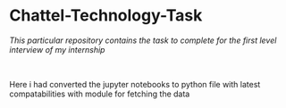 # Chattel-Technology-Task
<p><i>This particular repository contains the task to complete for the first level interview of my internship </i></p><br>

<p>Here i had converted the jupyter notebooks to python file with latest compatabilities with module for fetching the data</p>
